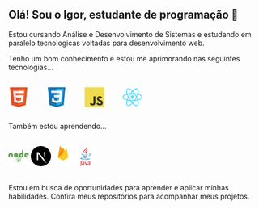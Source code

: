 ## Olá! Sou o Igor, estudante de programação 👋


Estou cursando Análise e Desenvolvimento de Sistemas e estudando em paralelo tecnologicas voltadas para desenvolvimento web. 


Tenho um bom conhecimento e estou me aprimorando nas seguintes tecnologias...
<p></p>
<br/>
<div style="display: flex; gap: 35px;">
  <img width="40px" src="https://github.com/devicons/devicon/blob/master/icons/html5/html5-original.svg" />
  <img width="40px" src="https://github.com/devicons/devicon/blob/master/icons/css3/css3-original.svg" />
  <img width="40px" src="https://github.com/devicons/devicon/blob/master/icons/javascript/javascript-original.svg" />
  <img width="40px" src="https://github.com/devicons/devicon/blob/master/icons/react/react-original.svg" />
</div>

##
Também estou aprendendo...
<p></p>
<br/>
<div>
  <img width="40px" src="https://github.com/devicons/devicon/blob/master/icons/nodejs/nodejs-plain-wordmark.svg" />
  <img width="40px" src="https://github.com/devicons/devicon/blob/master/icons/nextjs/nextjs-original.svg" />
  <img width="40px" src="https://github.com/devicons/devicon/blob/master/icons/firebase/firebase-original-wordmark.svg" />
  <img width="40px" src="https://github.com/devicons/devicon/blob/master/icons/java/java-original-wordmark.svg" />
</div>
<p></p>
<br/>
Estou em busca de oportunidades para aprender e aplicar minhas habilidades. Confira meus repositórios para acompanhar meus projetos.


